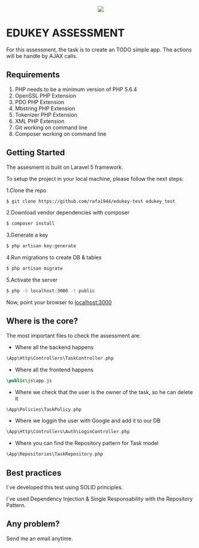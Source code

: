 <p align="center"><a href="https://www.edukey.co.uk/" target="_blank"><img src="https://www.edukey.co.uk/wp-content/themes/edukey-v2/img/logo.png"></a></p>

# EDUKEY ASSESSMENT

For this assessment, the task is to create an TODO simple app. The actions will be handle by AJAX calls.

## Requirements

1. PHP needs to be a minimum version of PHP 5.6.4
2. OpenSSL PHP Extension
3. PDO PHP Extension
4. Mbstring PHP Extension
5. Tokenizer PHP Extension
6. XML PHP Extension
7. Git working on command line
8. Composer working on command line

## Getting Started

The assesment is built on Laravel 5 framework.

To setup the project in your local machine, please follow the next steps:

1.Clone the repo

```sh
$ git clone https://github.com/rafa1944/edukey-test edukey_test
```
2.Download vendor dependencies with composer
```sh
$ composer install
```
3.Generate a key
```sh
$ php artisan key:generate
```
4.Run migrations to create DB & tables
```sh
$ php artisan migrate
```
5.Activate the server
```sh
$ php -S localhost:3000 -t public
```

Now, point your browser to [localhost:3000](http://localhost:3000)



## Where is the core?

The most important files to check the assessment are:

- Where all the backend happens
```php
\App\Http\Controllers\TaskController.php
```
- Where all the frontend happens
```php
\public\js\app.js
```
- Where we check that the user is the owner of the task, so he can delete it
```php
\App\Policies\TaskPolicy.php
```
- Where we loggin the user with Google and add it to our DB
```php
\App\Http\Controllers\Auth\LoginController.php
```
- Where you can find the Repository pattern for Task model
```php
\App\Repositories\TaskRepository.php
```

## Best practices

I´ve developed this test using SOLID principles.

I´ve used Dependency Injection & Single Responsability with the Repository Pattern.

## Any problem?

Send me an email anytime.
